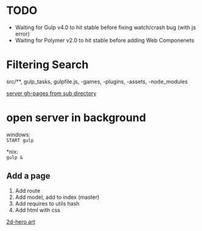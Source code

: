 TODO
====
* Waiting for Gulp v4.0 to hit stable before fixing watch/crash bug (with js error)
* Waiting for Polymer v2.0 to hit stable before adding Web Componenets

Filtering Search
================
src/**, gulp_tasks, gulpfile.js, -games, -plugins, -assets, -node_modules


[server gh-pages from sub directory](https://gist.github.com/cobyism/4730490)

open server in background
=========================
windows:  
`START gulp`

*nix:  
`gulp &`


Add a page
----------
1. Add route
2. Add model, add to index (master)
3. Add requires to utils hash
4. Add html with css


[2d-hero art](http://opengameart.org/content/2d-hero)